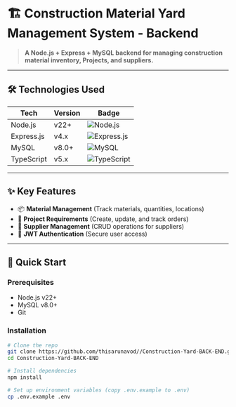 # 🏗️ Construction Material Yard Management System - Backend

> **A Node.js + Express + MySQL backend for managing construction material inventory, Projects, and suppliers.**

---

## 🛠️ Technologies Used

| **Tech**       | **Version** | **Badge** |
|----------------|------------|-----------|
| Node.js        | v22+       | ![Node.js](https://img.shields.io/badge/Node.js-18-brightgreen) |
| Express.js     | v4.x       | ![Express.js](https://img.shields.io/badge/Express.js-4.x-lightgrey) |
| MySQL          | v8.0+      | ![MySQL](https://img.shields.io/badge/MySQL-8.0-orange) |
| TypeScript     | v5.x       | ![TypeScript](https://img.shields.io/badge/TypeScript-5.x-blue) |

---

## ✨ Key Features
- 📦 **Material Management** (Track materials, quantities, locations)
- 📝 **Project Requirements** (Create, update, and track orders)
- 🏢 **Supplier Management** (CRUD operations for suppliers)
- 🔐 **JWT Authentication** (Secure user access)

---


## 🚀 Quick Start

### Prerequisites
- Node.js v22+
- MySQL v8.0+
- Git

### Installation
```bash
# Clone the repo
git clone https://github.com/thisarunavod//Construction-Yard-BACK-END.git
cd Construction-Yard-BACK-END

# Install dependencies
npm install

# Set up environment variables (copy .env.example to .env)
cp .env.example .env
